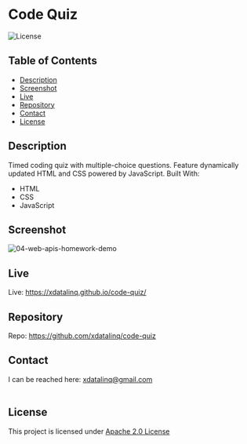   # Code Quiz
  ![License](https://img.shields.io/badge/License-Apache_2.0-blue.svg)
  
  ## Table of Contents
  * [Description](#description)
  * [Screenshot](#screenshot)
  * [Live](#live)
  * [Repository](#repository)
  * [Contact](#contact)
  * [License](#license)

  ## Description
  Timed coding quiz with multiple-choice questions. Feature dynamically updated HTML and CSS powered by JavaScript. Built With:  
  * HTML
  * CSS
  * JavaScript
  
  ## Screenshot
  ![04-web-apis-homework-demo](https://user-images.githubusercontent.com/89672040/158496598-01eca741-1bf5-4ffb-b9d3-463446403d2d.gif)
 
  ## Live
  Live: https://xdatalinq.github.io/code-quiz/
  
  ## Repository
  Repo: https://github.com/xdatalinq/code-quiz
  
  ## Contact
  I can be reached here: [xdatalinq@gmail.com](xdatalinq@gmail.com)
 <br></br>
    
  ## License
  This project is licensed under [Apache 2.0 License](https://opensource.org/licenses/Apache-2.0)
